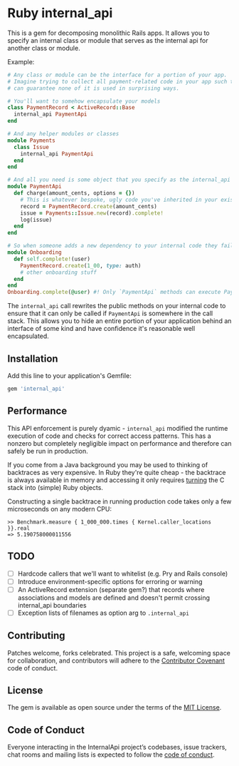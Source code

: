 # Ruby internal_api

This is a gem for decomposing monolithic Rails apps. It allows you to specify an internal class or module that serves as the internal api for another class or module.

Example:

```ruby
# Any class or module can be the interface for a portion of your app.
# Imagine trying to collect all payment-related code in your app such that you
# can guarantee none of it is used in surprising ways.

# You'll want to somehow encapsulate your models
class PaymentRecord < ActiveRecord::Base
  internal_api PaymentApi
end

# And any helper modules or classes
module Payments
  class Issue
    internal_api PaymentApi
  end
end

# And all you need is some object that you specify as the internal_api for all your code.
module PaymentApi
  def charge(amount_cents, options = {})
    # This is whatever bespoke, ugly code you've inherited in your existing app.
    record = PaymentRecord.create(amount_cents)
    issue = Payments::Issue.new(record).complete!
    log(issue)
  end
end

# So when someone adds a new dependency to your internal code they fail their unit tests:
module Onboarding
  def self.complete!(user)
    PaymentRecord.create(1_00, type: auth) 
    # other onboarding stuff
  end
end
Onboarding.complete(@user) #! Only `PaymentApi` methods can execute PaymentApi code.
```

The `internal_api` call rewrites the public methods on your internal code to
ensure that it can only be called if `PaymentApi` is somewhere in the call
stack. This allows you to hide an entire portion of your application behind an
interface of some kind and have confidence it's reasonable well encapsulated.

## Installation

Add this line to your application's Gemfile:

```ruby
gem 'internal_api'
```

## Performance

This API enforcement is purely dyamic - `internal_api` modified the runtime
execution of code and checks for correct access patterns. This has a nonzero
but completely negligible impact on performance and therefore can safely be run
in production.

If you come from a Java background you may be used to thinking of backtraces as
very expensive. In Ruby they're quite cheap - the backtrace is always available
in memory and accessing it only requires [turning](https://github.com/ruby/ruby/blob/c3cf1ef9bbacac6ae5abc99046db173e258dc7ca/vm_backtrace.c#L549-L566) the C stack into (simple) Ruby
objects.

Constructing a single backtrace in running production code takes only a few microseconds on any
modern CPU:

    >> Benchmark.measure { 1_000_000.times { Kernel.caller_locations }}.real
    => 5.190758000011556

## TODO

* [ ] Hardcode callers that we'll want to whitelist (e.g. Pry and Rails console)
* [ ] Introduce environment-specific options for erroring or warning
* [ ] An ActiveRecord extension (separate gem?) that records where associations and models are defined and doesn't permit crossing internal_api boundaries
* [ ] Exception lists of filenames as option arg to `.internal_api`

## Contributing

Patches welcome, forks celebrated. This project is a safe, welcoming space for collaboration, and contributors will adhere to the [Contributor Covenant](http://contributor-covenant.org) code of conduct.

## License

The gem is available as open source under the terms of the [MIT License](https://opensource.org/licenses/MIT).

## Code of Conduct

Everyone interacting in the InternalApi project’s codebases, issue trackers, chat rooms and mailing lists is expected to follow the [code of conduct](https://github.com/[USERNAME]/internal_api/blob/master/CODE_OF_CONDUCT.md).
